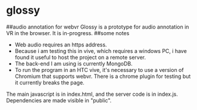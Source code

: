 # glossy
##audio annotation for webvr
Glossy is a prototype for audio annotation in VR in the browser. It is in-progress.
##some notes
- Web audio requires an https address.
- Because i am testing this in vive, which requires a windows PC, i have found it useful to host the project on a remote server.
- The back-end I am using is currently MongoDB.
- To run the program in an HTC vive, it's necessary to use a version of Chromium that supports webvr. There is a chrome plugin for testing but it currently breaks the page.

The main javascript is in index.html, and the server code is in index.js. Dependencies are made visible in "public".
